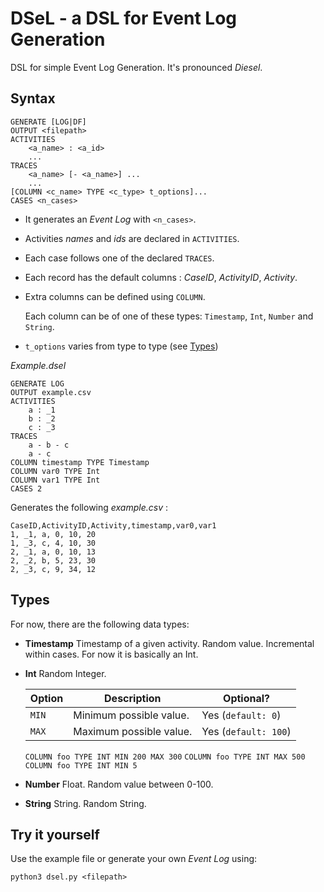 # DSeL - a DSL for Event Log Generation

DSL for simple Event Log Generation. 
It's pronounced _Diesel_.

## Syntax 

```
GENERATE [LOG|DF]
OUTPUT <filepath>
ACTIVITIES 
	<a_name> : <a_id>
	... 
TRACES 
	<a_name> [- <a_name>] ... 
	...
[COLUMN <c_name> TYPE <c_type> t_options]...
CASES <n_cases>

```

- It generates an _Event Log_ with `<n_cases>`.
- Activities _names_ and _ids_ are declared in `ACTIVITIES`.
- Each case follows one of the declared `TRACES`.
- Each record has the default columns : _CaseID_, _ActivityID_, _Activity_.
- Extra columns can be defined using `COLUMN`. 

	Each column can be of one of these types: `Timestamp`, `Int`, `Number` and `String`.
- `t_options` varies from type to type (see [Types](#types))

_Example.dsel_

```
GENERATE LOG 
OUTPUT example.csv
ACTIVITIES 
    a : _1
    b : _2 
    c : _3
TRACES 
    a - b - c
    a - c
COLUMN timestamp TYPE Timestamp 
COLUMN var0 TYPE Int
COLUMN var1 TYPE Int
CASES 2
```

Generates the following _example.csv_ :
```
CaseID,ActivityID,Activity,timestamp,var0,var1
1, _1, a, 0, 10, 20 
1, _3, c, 4, 10, 30 
2, _1, a, 0, 10, 13
2, _2, b, 5, 23, 30 
2, _3, c, 9, 34, 12 
```

## Types 

For now, there are the following data types: 

- **Timestamp** 
	Timestamp of a given activity. 
	Random value. 
	Incremental within cases.
	For now it is basically an Int.
- **Int**
	Random Integer.
	
	| Option  | Description | Optional? |
	|---------|------------|------------|
	| `MIN` | Minimum possible value. | Yes (`default: 0`) |
	| `MAX` | Maximum possible value. | Yes (`default: 100`) |

	`COLUMN foo TYPE INT MIN 200 MAX 300`
	`COLUMN foo TYPE INT MAX 500`
	`COLUMN foo TYPE INT MIN 5`

- **Number** 
	Float. 
	Random value between 0-100.
- **String**
	String.
	Random String.

## Try it yourself 

Use the example file or generate your own _Event Log_ using:

```
python3 dsel.py <filepath>
```